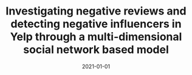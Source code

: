 ---
title: 'Investigating negative reviews and detecting negative influencers in Yelp through a multi-dimensional social network based model'
collection: publications
permalink: /publication/2021-International Journal of Information Management-Investigating-negative.md
excerpt: 'E. Corradini, A. Nocera, D. Ursino, L. Virgili'
date: 2021-01-01
venue: 'International Journal of Information Management'
link: 'https://doi.org/10.1016/j.ijinfomgt.2021.102377'
location: 'DII, Polytechnic University of Marche, Italy; DIII, University of Pavia, Italy'
---